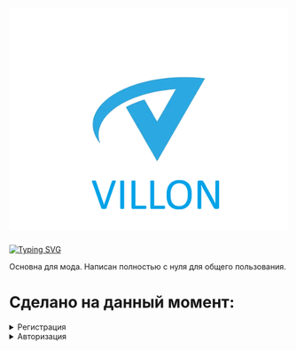 <h1 align="center">
  <img src="https://github.com/EmpirePlayer/villon_rp/blob/main/img/VILLON_LOGO.png">
</h1>
<a href="https://git.io/typing-svg"><img src="https://readme-typing-svg.demolab.com?font=Fira+Code&pause=1000&width=435&lines=VILLON+ROLE+PLAY" alt="Typing SVG" /></a>

Основна для мода. Написан полностью с нуля для общего пользования.

# Сделано на данный момент:
<details><summary>Регистрация</summary>
  
- [X] Создание пароля
- [X] Создание персонажа на TextDraw
- [X] Выбор персонажа на TextDraw (пока что, только один персонаж, и выбран он по умолчанию)

<img src="https://github.com/EmpirePlayer/villon_rp/blob/main/img/GIF_REGI.gif" alt="РЕГИСТРАЦИЯ">

</details>

<details><summary>Авторизация</summary>
  
- [X] Ввод пароля
- [X] Выбор персонажа на TextDraw (пока что, только один персонаж, и выбран он по умолчанию)

<img src="https://github.com/EmpirePlayer/villon_rp/blob/main/img/GIF_AUTH.gif" alt="РЕГИСТРАЦИЯ">

</details>

